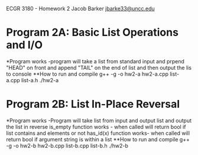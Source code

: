 ECGR 3180 - Homework 2
Jacob Barker
jbarke33@uncc.edu

# Program 2A: Basic List Operations and I/O
*Program works
-program will take a list from standard input and prpend "HEAD" on front and append "TAIL"
	on the end of list and then output the lis to console
**How to run and compile
g++ -g -o hw2-a hw2-a.cpp list-a.cpp list-a.h
./hw2-a


# Program 2B: List In-Place Reversal
*Program works
-Program will take list from input and output list and output the list in reverse
	is_empty function works - when called will return bool if list contains and elements or not
	has_id(x) function works- when called will return bool if argument string is within a list
**How to run and compile
g++ -g -o hw2-b hw2-b.cpp list-b.cpp list-b.h
./hw2-b

